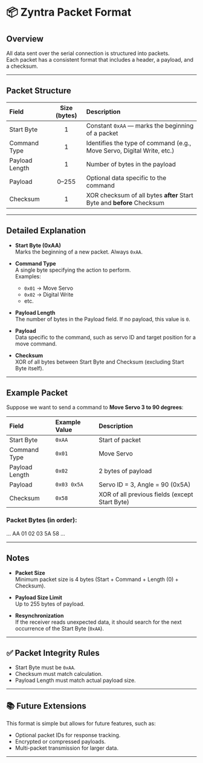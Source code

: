 # 📦 Zyntra Packet Format

## Overview

All data sent over the serial connection is structured into packets.  
Each packet has a consistent format that includes a header, a payload, and a checksum.

---

## Packet Structure

| Field          | Size (bytes) | Description                                                            |
| :------------- | :----------: | :--------------------------------------------------------------------- |
| Start Byte     |      1       | Constant `0xAA` — marks the beginning of a packet                      |
| Command Type   |      1       | Identifies the type of command (e.g., Move Servo, Digital Write, etc.) |
| Payload Length |      1       | Number of bytes in the payload                                         |
| Payload        |    0–255     | Optional data specific to the command                                  |
| Checksum       |      1       | XOR checksum of all bytes **after** Start Byte and **before** Checksum |

---

## Detailed Explanation

- **Start Byte (0xAA)**  
  Marks the beginning of a new packet. Always `0xAA`.

- **Command Type**  
  A single byte specifying the action to perform.  
  Examples:

  - `0x01` → Move Servo
  - `0x02` → Digital Write
  - etc.

- **Payload Length**  
  The number of bytes in the Payload field. If no payload, this value is `0`.

- **Payload**  
  Data specific to the command, such as servo ID and target position for a move command.

- **Checksum**  
  XOR of all bytes between Start Byte and Checksum (excluding Start Byte itself).

---

## Example Packet

Suppose we want to send a command to **Move Servo 3 to 90 degrees**:

| Field          | Example Value | Description                                    |
| :------------- | :------------ | :--------------------------------------------- |
| Start Byte     | `0xAA`        | Start of packet                                |
| Command Type   | `0x01`        | Move Servo                                     |
| Payload Length | `0x02`        | 2 bytes of payload                             |
| Payload        | `0x03 0x5A`   | Servo ID = 3, Angle = 90 (0x5A)                |
| Checksum       | `0x58`        | XOR of all previous fields (except Start Byte) |

### Packet Bytes (in order):

...
AA 01 02 03 5A 58
...

---

## Notes

- **Packet Size**  
  Minimum packet size is 4 bytes (Start + Command + Length (0) + Checksum).

- **Payload Size Limit**  
  Up to 255 bytes of payload.

- **Resynchronization**  
  If the receiver reads unexpected data, it should search for the next occurrence of the Start Byte (`0xAA`).

---

## ✅ Packet Integrity Rules

- Start Byte must be `0xAA`.
- Checksum must match calculation.
- Payload Length must match actual payload size.

---

## 📚 Future Extensions

This format is simple but allows for future features, such as:

- Optional packet IDs for response tracking.
- Encrypted or compressed payloads.
- Multi-packet transmission for larger data.

---
